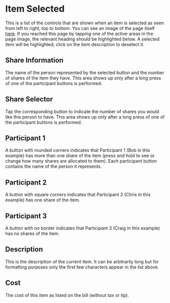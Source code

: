 ﻿# Item Selected

This is a list of the controls that are shown when an item is selected as seen from left to right, top to bottom. You can see an image of the page itself [here](itemselected.html). If you reached this page by tapping one of the active areas in the page image, the relevant heading should be highlighted below. A selected item will be highlighted; click on the item description to deselect it.

## Share Information

The name of the person represented by the selected button and the number of shares of the item they have. This area shows up only after a long press of one of the participant buttons is performed. 

## Share Selector

Tap the corresponding button to indicate the number of shares you would like this person to have. This area shows up only after a long press of one of the participant buttons is performed.

## Participant 1

A button with rounded corners indicates that Participant 1 (Bob in this example) has more than one share of the item (press and hold to see or change how many shares are allocated to them). Each participant button contains the name of the person it represents.

## Participant 2

A button with square corners indicates that Participant 2 (Chris in this example) has one share of the item.

## Participant 3

A button with no border indicates that Participant 3 (Craig in this example) has no shares of the item.

## Description

This is the description of the current item. It can be arbitrarily long but for formatting purposes only the first few characters appear in the list above.

## Cost

The cost of this item as listed on the bill (without tax or tip).
